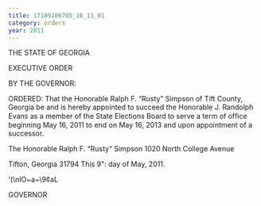 ```yaml
---
title: 17189106705_16_11_01
category: orders
year: 2011
---
```

 

THE STATE OF GEORGIA

EXECUTIVE ORDER

BY THE GOVERNOR:

ORDERED: That the Honorable Ralph F. “Rusty” Simpson of Tift
County, Georgia be and is hereby appointed to succeed the
Honorable J. Randolph Evans as a member of the State
Elections Board to serve a term of ofﬁce beginning May 16,
2011 to end on May 16, 2013 and upon appointment of a
successor.

The Honorable Ralph F. “Rusty” Simpson
1020 North College Avenue

Tifton, Georgia 31794
This  9": day of May, 2011.

‘(\nIO~a~\9¢aL

GOVERNOR


